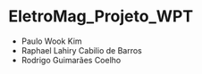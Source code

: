 # EletroMag_Projeto_WPT

- Paulo Wook Kim
- Raphael Lahiry Cabilio de Barros
- Rodrigo Guimarães Coelho
